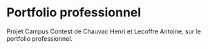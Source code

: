 # Portfolio professionnel 

Projet Campus Contest de Chauvac Henri et Lecoffre Antoine, sur le portfolio professionnel.